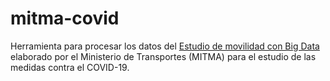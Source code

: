 mitma-covid
===========

Herramienta para procesar los datos del [Estudio de movilidad con Big Data](https://www.mitma.gob.es/ministerio/covid-19/evolucion-movilidad-big-data) elaborado por el Ministerio de Transportes (MITMA) para el estudio de las medidas contra el COVID-19.
